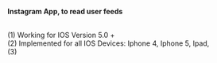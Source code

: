 

<b>Instagram App, to read user feeds</b>



<br>(1) Working for IOS Version 5.0 +
<br>(2) Implemented for all IOS Devices: Iphone 4, Iphone 5, Ipad,
<br>(3) 



